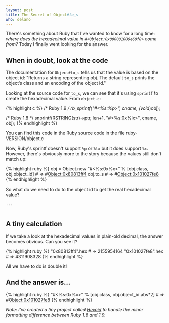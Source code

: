 ```yaml
---
layout: post
title: The Secret of Object#to_s
who: delano
---
```


There's something about Ruby that I've wanted to know for a long time: *where does the hexadecimal value in `#<Object:0x000001009e60f8>` come from?* Today I finally went looking for the answer.


## When in doubt, look at the code ##

The documentation for `Object#to_s` tells us that the value is based on the object id: "Returns a string representing obj. The default `to_s` prints the object‘s class and an encoding of the object id."

Looking at the source code for `to_s`, we can see that it's using `sprintf` to create the hexadecimal value. From `object.c`:

{% highlight c %}
/* Ruby 1.9 */
rb_sprintf("#<%s:%p>", cname, (void*)obj);

/* Ruby 1.8 */
snprintf(RSTRING(str)->ptr, len+1, "#<%s:0x%lx>", cname, obj);
{% endhighlight %}

<span class="graphicSubtext">You can find this code in the Ruby source code in the file ruby-VERSION/object.c</span>

Now, Ruby's sprintf doesn't support `%p` or `%lx` but it does support `%x`. However, there's obviously more to the story because the values still don't match up:

{% highlight ruby %}
obj = Object.new
"#<%s:0x%x>" % [obj.class, obj.object_id]        # => #<Object:0x80813ff4>
obj.to_s                                         # => #<Object:0x101027fe8>
{% endhighlight %} 

So what do we need to do to the object id to get the real hexadecimal value?

<div class='highlight'>
  <pre><code class='ruby'>...</code></pre>
</div>
<div class='highlight'>
  <pre></pre> 
</div>

## A tiny calculation ##

If we take a look at the hexadecimal values in plain-old decimal, the answer becomes obvious. Can you see it?

{% highlight ruby %}
"0x80813ff4".hex                                 # => 2155954164
"0x101027fe8".hex                                # => 4311908328
{% endhighlight %}

All we have to do is double it!


## And the answer is... ##

{% highlight ruby %}
"#<%s:0x%x>" % [obj.class, obj.object_id.abs*2]  # => #<Object:0x101027fe8>
{% endhighlight %}


*Note: I've created a tiny project called [Hexoid](http://github.com/delano/hexoid/) to handle the minor formatting difference between Ruby 1.8 and 1.9.*




